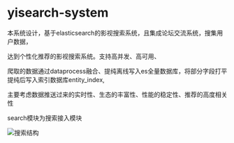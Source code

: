# yisearch-system

本系统设计，基于elasticsearch的影视搜索系统，且集成论坛交流系统，搜集用户数据，

达到个性化推荐的影视搜索系统。支持高并发、高可用、

爬取的数据通过dataprocess融合、提纯离线写入es全量数据库，将部分字段打平提纯后写入索引数据库entity_index, 

主要考虑数据推送过来的实时性、生态的丰富性、性能的稳定性、推荐的高度相关性

search模块为搜索接入模块

![搜索结构](https://tva1.sinaimg.cn/large/e6c9d24egy1h388mmp42ij20uo0u0jt4.jpg)




